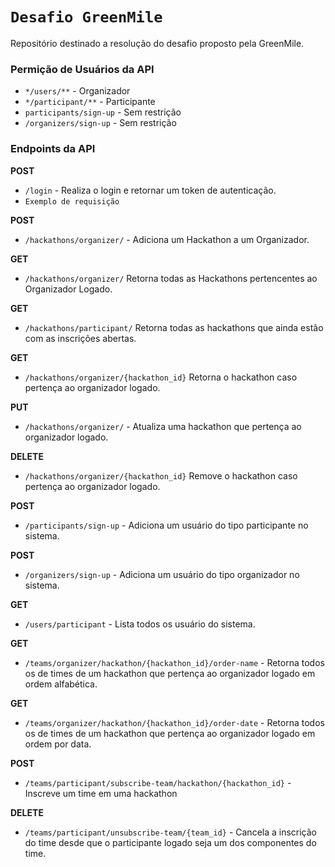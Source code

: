 # `Desafio GreenMile`

Repositório destinado a resolução do desafio proposto pela GreenMile.



### Permição de Usuários da API

- `*/users/**` - Organizador
- `*/participant/**` - Participante
- `participants/sign-up` - Sem restrição
- `/organizers/sign-up` - Sem restrição

### Endpoints da API

**POST**

- `/login` - Realiza o login e retornar um token de autenticação.
-  `Exemplo de requisição `

**POST**

- `/hackathons/organizer/` - Adiciona um Hackathon a um Organizador.

**GET**

- `/hackathons/organizer/` Retorna todas as Hackathons pertencentes ao Organizador Logado.

**GET**

- `/hackathons/participant/` Retorna todas as hackathons que ainda estão com as inscrições abertas.

**GET**

- `/hackathons/organizer/{hackathon_id}` Retorna o hackathon caso pertença ao organizador logado.

**PUT**

- `/hackathons/organizer/` - Atualiza uma hackathon que pertença ao organizador logado.

**DELETE**

- `/hackathons/organizer/{hackathon_id}` Remove o hackathon caso pertença ao organizador logado.

**POST**

- `/participants/sign-up` - Adiciona um usuário do tipo participante no sistema.

**POST**

- `/organizers/sign-up` - Adiciona um usuário do tipo organizador no sistema.

**GET**

- `/users/participant` - Lista todos os usuário do sistema.

**GET**

- `/teams/organizer/hackathon/{hackathon_id}/order-name` - Retorna todos os de times de um hackathon que pertença ao organizador logado em ordem alfabética.

**GET**

- `/teams/organizer/hackathon/{hackathon_id}/order-date` - Retorna todos os de times de um hackathon que pertença ao organizador logado em ordem por data.

**POST**

- `/teams/participant/subscribe-team/hackathon/{hackathon_id}` - Inscreve um time em uma hackathon

**DELETE**

- `/teams/participant/unsubscribe-team/{team_id}` - Cancela a inscrição do time desde que o participante logado seja um dos componentes do time.